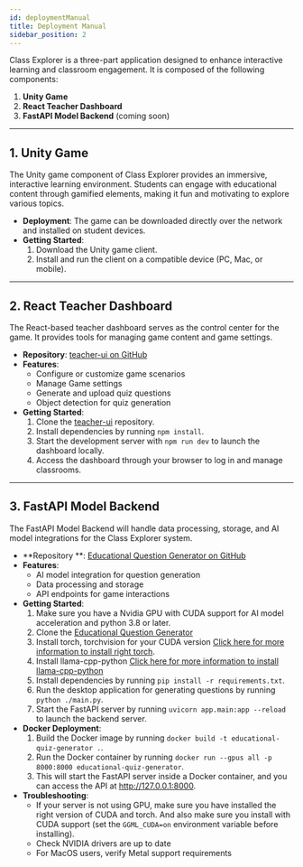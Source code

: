 ```yaml
---
id: deploymentManual
title: Deployment Manual
sidebar_position: 2
---
```


Class Explorer is a three-part application designed to enhance interactive learning and classroom engagement. It is
composed of the following components:

1. **Unity Game**
2. **React Teacher Dashboard**
3. **FastAPI Model Backend** (coming soon)

---

## 1. Unity Game

The Unity game component of Class Explorer provides an immersive, interactive learning environment. Students can engage
with educational content through gamified elements, making it fun and motivating to explore various topics.

- **Deployment**: The game can be downloaded directly over the network and installed on student devices.
- **Getting Started**:
  1. Download the Unity game client.
  2. Install and run the client on a compatible device (PC, Mac, or mobile).

---

## 2. React Teacher Dashboard

The React-based teacher dashboard serves as the control center for the game. It provides tools for managing game content
and game settings.

- **Repository**: [teacher-ui on GitHub](https://github.com/jackmok33/teacher-ui)
- **Features**:
  - Configure or customize game scenarios
  - Manage Game settings
  - Generate and upload quiz questions
  - Object detection for quiz generation
- **Getting Started**:
  1. Clone the [teacher-ui](https://github.com/jackmok33/teacher-ui) repository.
  2. Install dependencies by running `npm install`.
  3. Start the development server with `npm run dev` to launch the dashboard locally.
  4. Access the dashboard through your browser to log in and manage classrooms.

---

## 3. FastAPI Model Backend

The FastAPI Model Backend will handle data processing, storage, and AI model integrations for the Class Explorer system.

- **Repository
  **: [Educational Question Generator on GitHub](https://github.com/System-Engineering-Group-9/EducationalQuestionGenerator)
- **Features**:
  - AI model integration for question generation
  - Data processing and storage
  - API endpoints for game interactions
- **Getting Started**:
  1. Make sure you have a Nvidia GPU with CUDA support for AI model acceleration and python 3.8 or later.
  2. Clone
     the [Educational Question Generator](https://github.com/System-Engineering-Group-9/EducationalQuestionGenerator)
  3. Install torch, torchvision for your CUDA
     version [Click here for more information to install right torch](https://pytorch.org/).
  4. Install
     llama-cpp-python [Click here for more information to install llama-cpp-python](https://github.com/abetlen/llama-cpp-python)
  5. Install dependencies by running `pip install -r requirements.txt`.
  6. Run the desktop application for generating questions by running `python ./main.py`.
  7. Start the FastAPI server by running `uvicorn app.main:app --reload` to launch the backend server.
- **Docker Deployment**:
  1. Build the Docker image by running `docker build -t educational-quiz-generator .`.
  2. Run the Docker container by running `docker run --gpus all -p 8000:8000 educational-quiz-generator`.
  3. This will start the FastAPI server inside a Docker container, and you can access the API at http://127.0.0.1:8000.
- **Troubleshooting**:
  - If your server is not using GPU, make sure you have installed the right version of CUDA and torch. And also make
    sure you install with CUDA support (set the `GGML_CUDA=on` environment variable before installing).
  - Check NVIDIA drivers are up to date
  - For MacOS users, verify Metal support requirements
